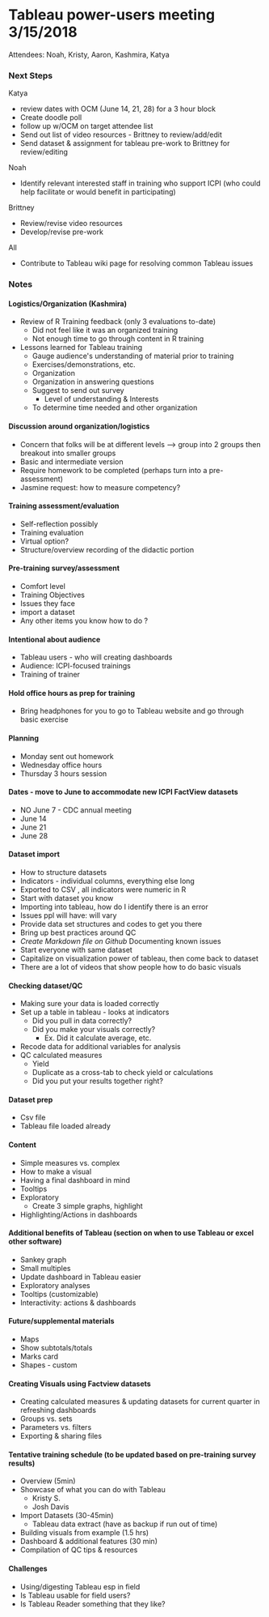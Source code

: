 # Tableau power-users meeting 3/15/2018

Attendees: Noah, Kristy, Aaron, Kashmira, Katya 

### Next Steps

Katya 
- review dates with OCM (June 14, 21, 28) for a 3 hour block
- Create doodle poll 
- follow up w/OCM on target attendee list 
- Send out list of video resources - Brittney to review/add/edit
- Send dataset & assignment for tableau pre-work to Brittney for review/editing

Noah 
- Identify relevant interested staff in training who support ICPI (who could help facilitate or would benefit in participating)

Brittney
- Review/revise video resources
- Develop/revise pre-work 

All
- Contribute to Tableau wiki page for resolving common Tableau issues


### Notes


#### Logistics/Organization (Kashmira)
- Review of R Training feedback (only 3 evaluations to-date)
  - Did not feel like it was an organized training
  - Not enough time to go through content in R training
- Lessons learned for Tableau training
  - Gauge audience's understanding of material prior to training
  - Exercises/demonstrations, etc.
  - Organization
  - Organization in answering questions
  - Suggest to send out survey 
	  - Level of understanding & Interests 
  - To determine time needed and other organization

#### Discussion around organization/logistics
- Concern that folks will be at different levels --> group into 2 groups then breakout into smaller groups 
- Basic and intermediate version
- Require homework to be completed (perhaps turn into a pre-assessment) 
- Jasmine request: how to measure competency? 

#### Training assessment/evaluation
- Self-reflection possibly
- Training evaluation
- Virtual option? 
- Structure/overview recording of the didactic portion

#### Pre-training survey/assessment
- Comfort level
- Training Objectives 
- Issues they face
- import a dataset
- Any other items you know how to do ? 

#### Intentional about audience
- Tableau users - who will creating dashboards
- Audience: ICPI-focused trainings
- Training of trainer

#### Hold office hours as prep for training
- Bring headphones for you to go to Tableau website and go through basic exercise

#### Planning
- Monday sent out homework
- Wednesday office hours
- Thursday 3 hours session

#### Dates - move to June  to accommodate new ICPI FactView datasets
- NO June 7 - CDC annual meeting 
- June 14
- June 21 
- June 28

#### Dataset import
- How to structure datasets 
- Indicators - individual columns, everything else long
- Exported to CSV , all indicators were numeric in R 
- Start with dataset you know
- Importing into tableau, how do I identify there is an error
- Issues ppl will have: will vary
- Provide data set structures and codes to get you there
- Bring up best practices around QC 
- *Create Markdown file on Github* Documenting known issues 
- Start everyone with same dataset
- Capitalize on visualization power of tableau, then come back to dataset
- There are a lot of videos that show people how to do basic visuals

#### Checking dataset/QC 
- Making sure your data is loaded correctly
- Set up a table in tableau - looks at indicators 
	- Did you pull in data correctly?
	- Did you make your visuals correctly?
		- Ex. Did it calculate average, etc.
- Recode data for additional variables for analysis
- QC calculated measures
	- Yield
	- Duplicate as a cross-tab to check yield or calculations
  - Did you put your results together right? 
   
#### Dataset prep
- Csv file
- Tableau file loaded already 

#### Content
- Simple measures vs. complex
- How to make a visual
- Having a final dashboard in mind 
- Tooltips 
- Exploratory
	- Create 3 simple graphs, highlight 
- Highlighting/Actions in dashboards

#### Additional benefits of Tableau (section on when to use Tableau or excel other software)
- Sankey graph
- Small multiples
- Update dashboard in Tableau easier 
- Exploratory analyses
- Tooltips (customizable)
- Interactivity: actions & dashboards

#### Future/supplemental materials
- Maps 
- Show subtotals/totals
- Marks card
- Shapes - custom

#### Creating Visuals using Factview datasets
- Creating calculated measures & updating datasets for current quarter in refreshing dashboards
- Groups vs. sets
- Parameters vs. filters
- Exporting & sharing files 

#### Tentative training schedule (to be updated based on pre-training survey results)
- Overview (5min)
- Showcase of what you can do with Tableau
	- Kristy S.
	- Josh Davis
- Import Datasets (30-45min)
	- Tableau data extract (have as backup if run out of time)
- Building visuals from example (1.5 hrs) 
- Dashboard & additional features (30 min)
- Compilation of QC tips & resources

#### Challenges
- Using/digesting Tableau esp in field
- Is Tableau usable for field users? 
- Is Tableau Reader something that they like? 





